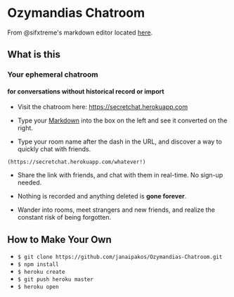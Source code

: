 # Ozymandias Chatroom

From @sifxtreme's markdown editor located [here](https://github.com/sifxtreme/realtime-markdown-viewer).

## What is this
###  Your ephemeral chatroom
#### for conversations without historical record or import
- Visit the chatroom here: https://secretchat.herokuapp.com

- Type your [Markdown](https://github.com/adam-p/markdown-here/wiki/Markdown-Cheatsheet) into the box on the left and see it converted on the right.

- Type your room name after the dash in the URL, and discover a way to quickly chat with friends.

`(https://secretchat.herokuapp.com/whatever!)`

- Share the link with friends, and chat with them in real-time. No sign-up needed.

- Nothing is recorded and anything deleted is **gone forever**.

- Wander into rooms, meet strangers and new friends, and realize the constant risk of being forgotten.

## How to Make Your Own
- `$ git clone https://github.com/janaipakos/Ozymandias-Chatroom.git`
- `$ npm install`
- `$ heroku create`
- `$ git push heroku master`
- `$ heroku open`
